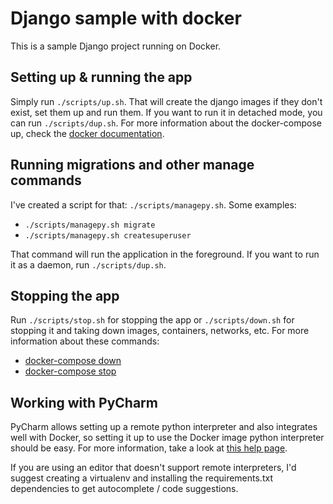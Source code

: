 # Django sample with docker

This is a sample Django project running on Docker. 

## Setting up & running the app

Simply run `./scripts/up.sh`. That will create the django images if they don't
exist, set them up and run them. If you want to run it in detached mode,
you can run `./scripts/dup.sh`. For more information about the docker-compose
up, check the [docker documentation](https://docs.docker.com/compose/reference/up/).

## Running migrations and other manage commands

I've created a script for that: `./scripts/managepy.sh`. Some examples:

- `./scripts/managepy.sh migrate`
- `./scripts/managepy.sh createsuperuser`

That command will run the application in the foreground. If you want to run
it as a daemon, run `./scripts/dup.sh`.

## Stopping the app

Run `./scripts/stop.sh` for stopping the app or `./scripts/down.sh` for stopping it
and taking down images, containers, networks, etc. For more information about
these commands:

- [docker-compose down](https://docs.docker.com/compose/reference/down/)
- [docker-compose stop](https://docs.docker.com/compose/reference/stop/)

## Working with PyCharm

PyCharm allows setting up a remote python interpreter and also integrates
well with Docker, so setting it up to use the Docker image python interpreter
should be easy. For more information, take a look at
[this help page](https://www.jetbrains.com/help/pycharm/docker-using-docker-as-a-remote-interpreter.html).

If you are using an editor that doesn't support remote interpreters, I'd suggest
creating a virtualenv and installing the requirements.txt dependencies to get
autocomplete / code suggestions.
